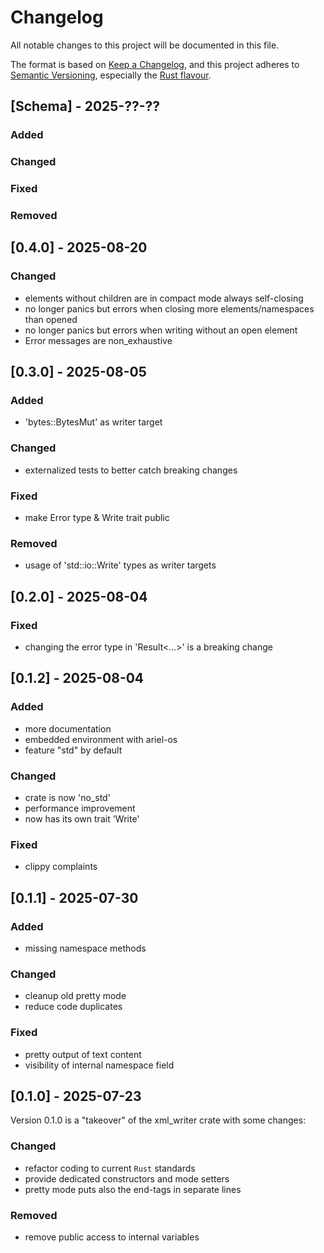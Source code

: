 # Changelog

All notable changes to this project will be documented in this file.

The format is based on [Keep a Changelog](https://keepachangelog.com/en/1.0.0/),
and this project adheres to [Semantic Versioning](https://semver.org/spec/v2.0.0.html),
especially the [Rust flavour](https://doc.rust-lang.org/cargo/reference/semver.html).

## [Schema] - 2025-??-??

### Added

### Changed

### Fixed

### Removed

## [0.4.0] - 2025-08-20

### Changed
- elements without children are in compact mode always self-closing
- no longer panics but errors when closing more elements/namespaces than opened
- no longer panics but errors when writing without an open element
- Error messages are non_exhaustive

## [0.3.0] - 2025-08-05

### Added
- 'bytes::BytesMut' as writer target

### Changed
- externalized tests to better catch breaking changes

### Fixed
- make Error type & Write trait public

### Removed
- usage of 'std::io::Write' types as writer targets

## [0.2.0] - 2025-08-04

### Fixed
- changing the error type in 'Result<...>' is a breaking change

## [0.1.2] - 2025-08-04

### Added
- more documentation
- embedded environment with ariel-os
- feature "std" by default

### Changed
- crate is now 'no_std'
- performance improvement
- now has its own trait 'Write'

### Fixed
- clippy complaints

## [0.1.1] - 2025-07-30

### Added
- missing namespace methods

### Changed
- cleanup old pretty mode
- reduce code duplicates

### Fixed
- pretty output of text content
- visibility of internal namespace field

## [0.1.0] - 2025-07-23

Version 0.1.0 is a "takeover" of the xml_writer crate with some changes:

### Changed
- refactor coding to current `Rust` standards
- provide dedicated constructors and mode setters
- pretty mode puts also the end-tags in separate lines


### Removed
- remove public access to internal variables
